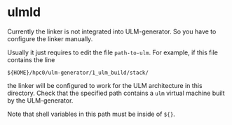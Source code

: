 # ulmld

Currently the linker is not integrated into ULM-generator. So you have to
configure the linker manually.

Usually it just requires to edit the file `path-to-ulm`. For example, if this
file contains the line

```
${HOME}/hpc0/ulm-generator/1_ulm_build/stack/
```

the linker will be configured to work for the ULM architecture in this
directory. Check that the specified path contains a `ulm` virtual machine built
by the ULM-generator.

Note that shell variables in this path must be inside of `${}`. 
